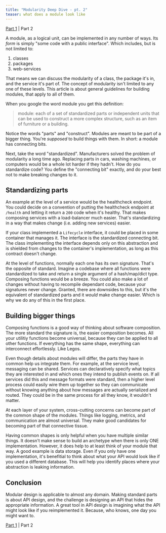 ```yaml
---
title: "Modularity Deep Dive - pt. 2"
teaser: what does a module look like
---
```


[Part 1](/2017/09/03/Modularity-part1.html) | Part 2

A module, as a logical unit, can be implemented in any number of ways. Its *form* is simply "some code with a public interface". Which includes, but is not limited to:

1. classes
2. packages
3. web-services

That means we can discuss the modularity of a class, the package it's in, and the service it's part of. The concept of modularity isn't limited to any one of these levels. This article is about general guidelines for building modules, that apply to all of them.

When you google the word module you get this definition:

> module: each of a set of standardized parts or independent units that can be used to construct a more complex structure, such as an item of furniture or a building.

Notice the words "parts" and "construct". Modules are meant to be part of a bigger thing. You're *supposed* to build things with them. In short: a module has connecting bits. 

Next, take the word "standardized". Manufacturers solved the problem of modularity a long time ago. Replacing parts in cars, washing machines, or computers would be a whole lot harder if they hadn't. How do you standardize code? You define the "connecting bit" exactly, and do your best not to make breaking changes to it.

## Standardizing parts

An example at the level of a service would be the healthcheck endpoint. You could decide on a convention of putting the healthcheck endpoint at `/health` and letting it return a `200` code when it's healthy. That makes composing services with a load-balancer much easier. That's standardizing in a way that makes change (i.e. adding new services) easier. 

If your class implemented a `Lifecycle` interface, it could be placed in some container that manages it. The interface is the standardized connecting bit. The class implementing the interface depends only on this abstraction and is shielded from changes to the container's implementation, as long as this contract doesn't change.

At the level of functions, normally each one has its own signature. That's the opposite of standard. Imagine a codebase where all functions were standardized to take and return a single argument of a hash/map/dict type. Composing functions would be a breeze. You could also make a lot of changes without having to recompile dependant code, because your signatures never change. Granted, there are downsides to this, but it's the equivalent of standardized parts and it *would* make change easier. Which is why we do any of this in the first place.

## Building bigger things

Composing functions is a good way of thinking about software composition. The more standard the signature is, the easier composition becomes. All your utilitiy functions become universal, because they can be applied to all other functions. If everything has the same shape, everything can interconnect effortlessly. Like Legos.

Even though details about modules will differ, the parts they have in common help us integrate them. For example, at the service level, messaging can be shared. Services can declaratively specify what topics they are interested in and which ones they intend to publish events on. If all services did this and message formats were standard, then a higher level process could easily wire them up together so they can communicate without knowing anything about how messages are actually serialized and routed. They could be in the same process for all they know, it wouldn't matter.

At each layer of your system, cross-cutting concerns can become part of the common shape of the modules. Things like logging, metrics, and communication are almost universal. They make good candidates for becoming part of that connective tissue.

Having common shapes is only helpful when you have multiple similar things. It doesn't make sense to build an archetype when there is only ONE implementation. However, it does help to at least think of your module that way. A good example is data storage. Even if you only have one implementation, it's benefitial to think about what your API would look like if you used a different database. This will help you identify places where your abstraction is leaking information.

## Conclusion

Modular design is applicable to almost any domain. Making standard parts is about API design, and the challenge is designing an API that hides the appropriate information. A great tool in API design is imagining what the API might look like if you reimplemented it. Because, who knows, one day you might want to.

[Part 1](/2017/09/03/Modularity-part1.html) | Part 2